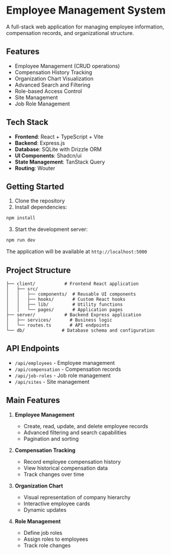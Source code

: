
# Employee Management System

A full-stack web application for managing employee information, compensation records, and organizational structure.

## Features

- Employee Management (CRUD operations)
- Compensation History Tracking
- Organization Chart Visualization
- Advanced Search and Filtering
- Role-based Access Control
- Site Management
- Job Role Management

## Tech Stack

- **Frontend**: React + TypeScript + Vite
- **Backend**: Express.js
- **Database**: SQLite with Drizzle ORM
- **UI Components**: Shadcn/ui
- **State Management**: TanStack Query
- **Routing**: Wouter

## Getting Started

1. Clone the repository
2. Install dependencies:
```bash
npm install
```
3. Start the development server:
```bash
npm run dev
```

The application will be available at `http://localhost:5000`

## Project Structure

```
├── client/           # Frontend React application
│   ├── src/
│   │   ├── components/  # Reusable UI components
│   │   ├── hooks/       # Custom React hooks
│   │   ├── lib/         # Utility functions
│   │   └── pages/       # Application pages
├── server/           # Backend Express application
│   ├── services/       # Business logic
│   └── routes.ts       # API endpoints
└── db/              # Database schema and configuration
```

## API Endpoints

- `/api/employees` - Employee management
- `/api/compensation` - Compensation records
- `/api/job-roles` - Job role management
- `/api/sites` - Site management

## Main Features

1. **Employee Management**
   - Create, read, update, and delete employee records
   - Advanced filtering and search capabilities
   - Pagination and sorting

2. **Compensation Tracking**
   - Record employee compensation history
   - View historical compensation data
   - Track changes over time

3. **Organization Chart**
   - Visual representation of company hierarchy
   - Interactive employee cards
   - Dynamic updates

4. **Role Management**
   - Define job roles
   - Assign roles to employees
   - Track role changes
